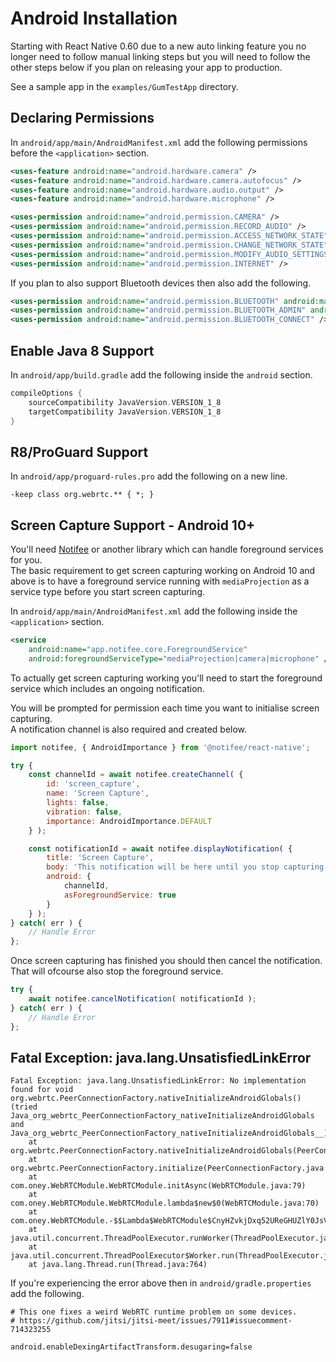 # Android Installation

Starting with React Native 0.60 due to a new auto linking feature you no longer need to follow manual linking steps but you
will need to follow the other steps below if you plan on releasing your app to production.  

See a sample app in the `examples/GumTestApp` directory.  

## Declaring Permissions

In `android/app/main/AndroidManifest.xml` add the following permissions before the `<application>` section.  

```xml
<uses-feature android:name="android.hardware.camera" />
<uses-feature android:name="android.hardware.camera.autofocus" />
<uses-feature android:name="android.hardware.audio.output" />
<uses-feature android:name="android.hardware.microphone" />

<uses-permission android:name="android.permission.CAMERA" />
<uses-permission android:name="android.permission.RECORD_AUDIO" />
<uses-permission android:name="android.permission.ACCESS_NETWORK_STATE" />
<uses-permission android:name="android.permission.CHANGE_NETWORK_STATE" />
<uses-permission android:name="android.permission.MODIFY_AUDIO_SETTINGS" />
<uses-permission android:name="android.permission.INTERNET" />
```

If you plan to also support Bluetooth devices then also add the following.

```xml
<uses-permission android:name="android.permission.BLUETOOTH" android:maxSdkVersion="30" />
<uses-permission android:name="android.permission.BLUETOOTH_ADMIN" android:maxSdkVersion="30" />
<uses-permission android:name="android.permission.BLUETOOTH_CONNECT" />
```

## Enable Java 8 Support

In `android/app/build.gradle` add the following inside the `android` section.

```gradle
compileOptions {
	sourceCompatibility JavaVersion.VERSION_1_8
	targetCompatibility JavaVersion.VERSION_1_8
}
```

## R8/ProGuard Support

In `android/app/proguard-rules.pro` add the following on a new line.

```proguard
-keep class org.webrtc.** { *; }
```

## Screen Capture Support - Android 10+

You'll need [Notifee](https://notifee.app/react-native/docs/overview) or another library which can handle foreground services for you.  
The basic requirement to get screen capturing working on Android 10 and above is to have a foreground service running with `mediaProjection` as a service type before you start screen capturing.  

In `android/app/main/AndroidManifest.xml` add the following inside the `<application>` section.  

```xml
<service
	android:name="app.notifee.core.ForegroundService"
	android:foregroundServiceType="mediaProjection|camera|microphone" />
```

To actually get screen capturing working you'll need to start the foreground service which includes an ongoing notification.  

You will be prompted for permission each time you want to initialise screen capturing.  
A notification channel is also required and created below.  

```javascript
import notifee, { AndroidImportance } from '@notifee/react-native';

try {
	const channelId = await notifee.createChannel( {
		id: 'screen_capture',
		name: 'Screen Capture',
		lights: false,
		vibration: false,
		importance: AndroidImportance.DEFAULT
	} );

	const notificationId = await notifee.displayNotification( {
		title: 'Screen Capture',
		body: 'This notification will be here until you stop capturing.',
		android: {
			channelId,
			asForegroundService: true
		}
	} );
} catch( err ) {
	// Handle Error
};
```

Once screen capturing has finished you should then cancel the notification.  
That will ofcourse also stop the foreground service.  

```javascript
try {
	await notifee.cancelNotification( notificationId );
} catch( err ) {
	// Handle Error
};
```

## Fatal Exception: java.lang.UnsatisfiedLinkError

```
Fatal Exception: java.lang.UnsatisfiedLinkError: No implementation found for void org.webrtc.PeerConnectionFactory.nativeInitializeAndroidGlobals() (tried Java_org_webrtc_PeerConnectionFactory_nativeInitializeAndroidGlobals and Java_org_webrtc_PeerConnectionFactory_nativeInitializeAndroidGlobals__)
	at org.webrtc.PeerConnectionFactory.nativeInitializeAndroidGlobals(PeerConnectionFactory.java)
	at org.webrtc.PeerConnectionFactory.initialize(PeerConnectionFactory.java:306)
	at com.oney.WebRTCModule.WebRTCModule.initAsync(WebRTCModule.java:79)
	at com.oney.WebRTCModule.WebRTCModule.lambda$new$0(WebRTCModule.java:70)
	at com.oney.WebRTCModule.-$$Lambda$WebRTCModule$CnyHZvkjDxq52UReGHUZlY0JsVw.run(-.java:4)
	at java.util.concurrent.ThreadPoolExecutor.runWorker(ThreadPoolExecutor.java:1162)
	at java.util.concurrent.ThreadPoolExecutor$Worker.run(ThreadPoolExecutor.java:636)
	at java.lang.Thread.run(Thread.java:764)
```

If you're experiencing the error above then in `android/gradle.properties` add the following.  

```
# This one fixes a weird WebRTC runtime problem on some devices.
# https://github.com/jitsi/jitsi-meet/issues/7911#issuecomment-714323255

android.enableDexingArtifactTransform.desugaring=false
```